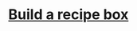 # [Build a recipe box](https://www.freecodecamp.org/learn/coding-interview-prep/take-home-projects/build-a-recipe-box)

